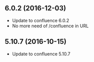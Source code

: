 
## 6.0.2 (2016-12-03)
- Update to confluence 6.0.2
- No more need of /confluence in URL

## 5.10.7 (2016-10-15)
- Update to confluence 5.10.7
